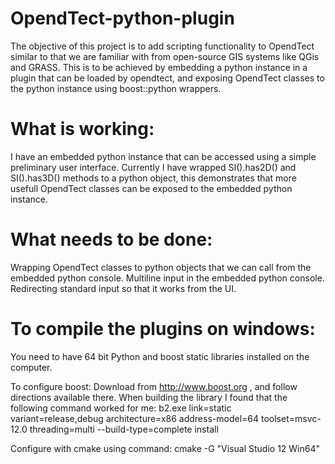 # OpendTect-python-plugin
The objective of this project is to add scripting functionality to OpendTect similar to that we are familiar with from open-source GIS systems like QGis and GRASS.
This is to be achieved by embedding a python instance in a plugin that can be loaded by opendtect, and exposing OpendTect classes to the python instance using boost::python wrappers.

# What is working:
I have an embedded python instance that can be accessed using a simple preliminary user interface.
Currently I have wrapped SI().has2D() and SI().has3D() methods to a python object, this demonstrates that more usefull OpendTect classes can be exposed to the embedded python instance.

# What needs to be done:
Wrapping OpendTect classes to python objects that we can call from the embedded python console.
Multiline input in the embedded python console.
Redirecting standard input so that it works from the UI.

# To compile the plugins on windows:
You need to have 64 bit Python and boost static libraries installed on the computer.

To configure boost:
Download from http://www.boost.org , and follow directions available there.
When building the library I found that the following command worked for me:
b2.exe link=static variant=release,debug architecture=x86 address-model=64 toolset=msvc-12.0 threading=multi --build-type=complete install

Configure with cmake using command: cmake -G "Visual Studio 12 Win64" <root dir>
